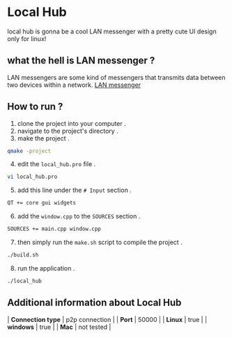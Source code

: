 # Local Hub
local hub is gonna be a cool LAN messenger with a pretty cute UI design only for linux!

## what the hell is LAN messenger ?
LAN messengers are some kind of messengers that transmits data between two devices within a network. [LAN messenger](https://en.wikipedia.org/wiki/LAN_messenger)

## How to run ?
1. clone the project into your computer .
2. navigate to the project's directory .
3. make the project .
```bash
qmake -project
```
4. edit the `local_hub.pro` file .
```bash
vi local_hub.pro
```
5. add this line under the `# Input` section .
```bash
QT += core gui widgets
```
6. add the `window.cpp` to the `SOURCES` section .
```bash
SOURCES += main.cpp window.cpp
```
7. then simply run the `make.sh` script to compile the project .
```bash
./build.sh
```
8. run the application .
```bash
./local_hub
```

## Additional information about Local Hub
| **Connection type** | p2p connection |
|      **Port**       |     50000      |
|      **Linux**      |     true       |
|     **windows**     |     true       |
|       **Mac**       |   not tested   |
